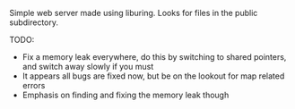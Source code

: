 Simple web server made using liburing.
Looks for files in the public subdirectory.

TODO:
 - Fix a memory leak everywhere, do this by switching to shared pointers, and switch away slowly if you must
 - It appears all bugs are fixed now, but be on the lookout for map related errors
 - Emphasis on finding and fixing the memory leak though